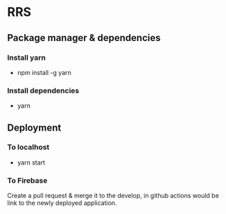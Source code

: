 # RRS

## Package manager & dependencies

### Install yarn
- npm install -g yarn

### Install dependencies
- yarn

## Deployment

### To localhost
- yarn start

### To Firebase
Create a pull request & merge it to the develop, in github actions would be link to the newly deployed application.
